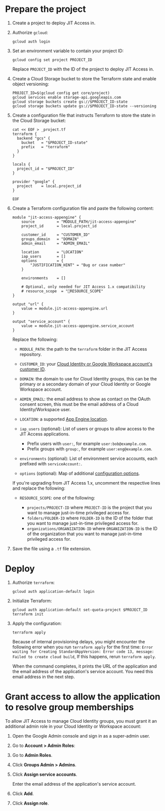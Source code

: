 # Prepare the project

1.  Create a project to deploy JIT Access in.

1.  Authorize `gcloud`:

    ```
    gcloud auth login
    ```

1.  Set an environment variable to contain your project ID:

    ```
    gcloud config set project PROJECT_ID
    ```
    
    Replace `PROJECT_ID` with the ID of the project to deploy JIT Access in.

1.  Create a Cloud Storage bucket to store the Terraform state and enable object versioning: 

    ```
    PROJECT_ID=$(gcloud config get core/project)
    gcloud services enable storage-api.googleapis.com
    gcloud storage buckets create gs://$PROJECT_ID-state
    gcloud storage buckets update gs://$PROJECT_ID-state --versioning
    ```

1.  Create a configuration file that instructs Terraform to store the state in the Cloud Storage bucket:

    ```
    cat << EOF > _project.tf
    terraform {
      backend "gcs" {
        bucket   = "$PROJECT_ID-state"
        prefix   = "terraform"
      }
    }

    locals {
      project_id = "$PROJECT_ID"
    }

    provider "google" {
      project    = local.project_id
    }

    EOF
    ```

1.  Create a Terraform configuration file and paste the following content:

    ```
    module "jit-access-appengine" {
        source          = "MODULE_PATH/jit-access-appengine"
        project_id      = local.project_id
        
        customer_id     = "CUSTOMER_ID"
        groups_domain   = "DOMAIN"
        admin_email     = "ADMIN_EMAIL"
        
        location        = "LOCATION"
        iap_users       = []
        options         = {
            "JUSTIFICATION_HINT" = "Bug or case number"
        }
        
        environments    = []
        
        # Optional, only needed for JIT Access 1.x compatibility
        # resource_scope  = "RESOURCE_SCOPE"
    }

    output "url" {
        value = module.jit-access-appengine.url
    }

    output "service_account" {
        value = module.jit-access-appengine.service_account
    }
    ```

    Replace the following:

    +   `MODULE_PATH`: the path to the `terraform` folder in the JIT Access repository.
    +   `CUSTOMER_ID`: your [Cloud Identity or Google Workspace account's customer ID](https://support.google.com/a/answer/10070793).
    +   `DOMAIN`: the domain to use for Cloud Identity groups, this can be the primary or a secondary domain of
         your Cloud Identity or Google Workspace account.
    +   `ADMIN_EMAIL`: the email address to show as contact on the OAuth consent screen, 
         this must be the email address of a Cloud Identity/Workspace user.
    +   `LOCATION`: a supported [App Engine location](https://cloud.google.com/about/locations#region).
    +   `iap_users` (optional): List of users or groups to allow access to the JIT Access applications.

        *   Prefix users with `user:`, for example `user:bob@example.com`.
        *   Prefix groups with `group:`, for example `user:eng@example.com`.
        
    +   `environments` (optional): List of environment service accounts, each prefixed with `serviceAccount:`.
    +   `options` (optional): Map of additional 
        [configuration options](https://googlecloudplatform.github.io/jit-access/configuration-options/).
    
    If you're upgrading from JIT Access 1.x, uncomment the respective lines and replace the following:
    
    +   `RESOURCE_SCOPE`: one of the following:

        *   `projects/PROJECT-ID` where `PROJECT-ID` is the project that you want to manage 
            just-in-time privileged access for.
        *   `folders/FOLDER-ID` where `FOLDER-ID` is the ID of the folder that you want to 
            manage just-in-time privileged access for.
        *   `organizations/ORGANIZATION-ID` where `ORGANIZATION-ID` is the ID of the organization 
            that you want to manage just-in-time privileged access for.
            

1.  Save the file using a `.tf` file extension.

# Deploy
    
1.  Authorize `terraform`:

    ```
    gcloud auth application-default login
    ```
    
1.  Initialize Terraform:

    ```
    gcloud auth application-default set-quota-project $PROJECT_ID
    terraform init 
    ```

1.  Apply the configuration:

    ```
    terraform apply 
    ```
    
    Because of internal provisioning delays, you might encounter the following 
    error when you run `terraform apply` for the first time:
    `Error waiting for Creating StandardAppVersion: Error code 13, message: Failed to create cloud build`,
    If this happens, rerun `terraform apply`.
    
    When the command completes, it prints the URL of the application and the 
    email address of the application's service account. You need this email address
    in the next step.

# Grant access to allow the application to resolve group memberships

To allow JIT Access to manage Cloud Identity groups, you must grant it an additional
admin role in your Cloud Identity or Workspace account:

1.  Open the Google Admin console and sign in as a super-admin user.
1.  Go to **Account > Admin Roles**:
1.  Go to **Admin Roles**.
1.  Click **Groups Admin > Admins**.
1.  Click **Assign service accounts**.

    Enter the email address of the application's service account.

1.  Click **Add**.
1.  Click **Assign role**.